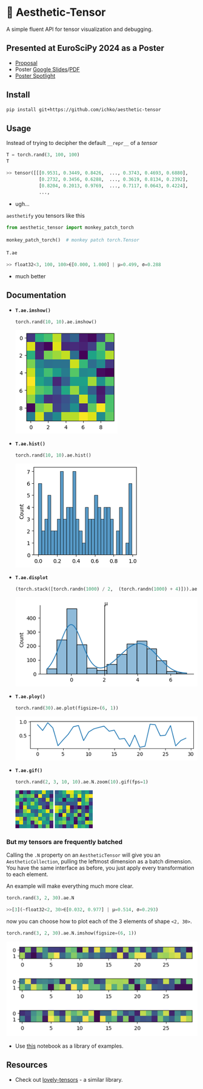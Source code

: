 # 🎨 Aesthetic-Tensor

A simple fluent API for tensor visualization and debugging.

## Presented at EuroSciPy 2024 as a Poster

- [Proposal](https://pretalx.com/euroscipy-2024/talk/review/7REJ3YRHZT9RU7VTRWKTFWSCUDGRRNLS)
- Poster [Google Slides](https://docs.google.com/presentation/d/1CURpeU6FIOHw9ekpVdpDMeSV-yTpRGNdkuXrJNL0Nic/edit?usp=sharing)/[PDF](https://drive.google.com/file/d/1g74RxkLHuYZlwNKbuqnN3EEENulzIOqC/view?usp=drive_link)
- [Poster Spotlight](https://docs.google.com/presentation/d/1gixmgr5v-485ONnLerXfFpuW4MBKJbOHVuppka1NExY/edit#slide=id.g2ef5ea01a47_0_53)

## Install

```bash
pip install git+https://github.com/ichko/aesthetic-tensor
```

## Usage

Instead of trying to decipher the default `__repr__` of a _tensor_

```py
T = torch.rand(3, 100, 100)
T
```

```py
>> tensor([[[0.9531, 0.3449, 0.8426,  ..., 0.3743, 0.4693, 0.6880],
            [0.2732, 0.3456, 0.6288,  ..., 0.3619, 0.8134, 0.2392],
            [0.8204, 0.2013, 0.9769,  ..., 0.7117, 0.0643, 0.4224],
            ...,
```

- ugh...

`aesthetify` you tensors like this

```py
from aesthetic_tensor import monkey_patch_torch

monkey_patch_torch()  # monkey patch torch.Tensor

T.ae
```

```py
>> float32<3, 100, 100>∈[0.000, 1.000] | μ=0.499, σ=0.288
```

- much better

## Documentation

- **`T.ae.imshow()`**

    ```py
    torch.rand(10, 10).ae.imshow()
    ```

    ![Random imshow](./assets/random-imshow.png)

- **`T.ae.hist()`**

    ```py
    torch.rand(10, 10).ae.hist()
    ```

    ![Random hist](./assets/random-hist.png)

- **`T.ae.displot`**

    ```py
    (torch.stack([torch.randn(1000) / 2,  (torch.randn(1000) + 4)])).ae.displot
    ```

    ![Random bimodal](./assets/bimodal-hist.png)

- **`T.ae.ploy()`**

    ```py
    torch.rand(30).ae.plot(figsize=(6, 1))
    ```

    ![Random hist](./assets/random-plot.png)

- **`T.ae.gif()`**

    ```py
    torch.rand(2, 3, 10, 10).ae.N.zoom(10).gif(fps=1)
    ```

    ![gif-1](./assets/gif-1.gif) ![gif-2](./assets/gif-2.gif)

### But my tensors are frequently batched

Calling the `.N` property on an `AestheticTensor` will give you an `AestheticCollection`,
pulling the leftmost dimension as a batch dimension.
You have the same interface as before, you just apply every transformation to each element.

An example will make everything much more clear.

```py
torch.rand(3, 2, 30).ae.N
```

```py
>>[3](~float32<2, 30>∈[0.032, 0.977] | μ=0.514, σ=0.293)
```

now you can choose how to plot each of the 3 elements of shape `<2, 30>`.

```py
torch.rand(3, 2, 30).ae.N.imshow(figsize=(6, 1))
```

![Random batched](assets/random-batched.png)

- Use [this](https://github.com/ichko/aesthetic-tensor/blob/main/notebooks/aesthetic_notebook.ipynb) notebook as a library of examples.

## Resources

- Check out [lovely-tensors](https://github.com/xl0/lovely-tensors) -  a similar library.
